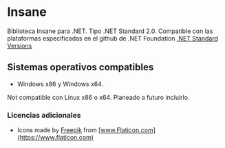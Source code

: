 # Insane
Biblioteca Insane para .NET. Tipo .NET Standard 2.0. Compatible con las plataformas especificadas en el github de .NET Foundation [.NET Standard Versions](https://github.com/dotnet/standard/blob/master/docs/versions.md) 

## Sistemas operativos compatibles
* Windows x86 y Windows x64.

Not compatible con Linux x86 o x64. Planeado a futuro incluirlo.

### Licencias adicionales
* Icons made by [Freepik](https://www.freepik.com) from [www.Flaticon.com](https://www.flaticon.com)
